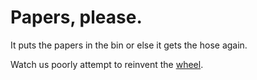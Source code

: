 # Papers, please.

It puts the papers in the bin or else it gets the hose again.

Watch us poorly attempt to reinvent the
[wheel](https://github.com/papers-we-love/papers-we-love).
